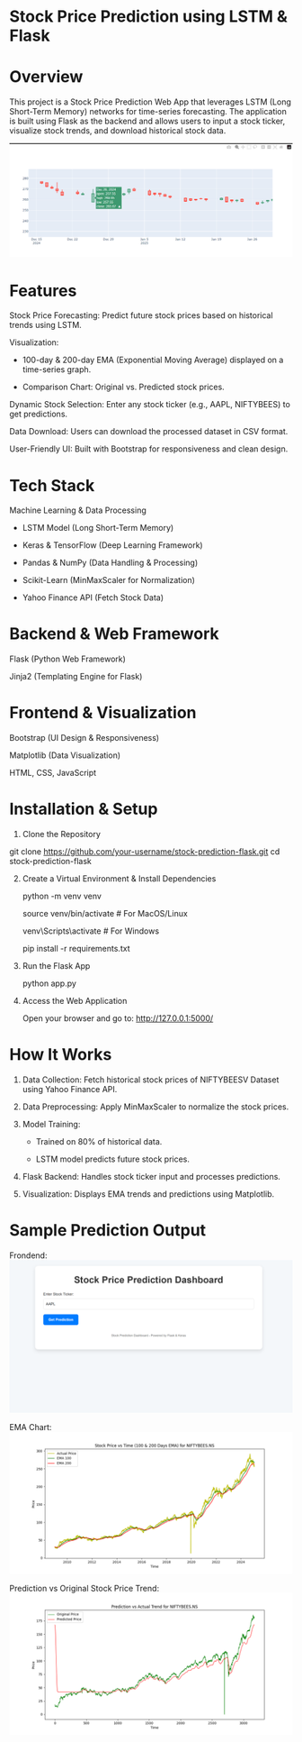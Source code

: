 # Stock Price Prediction using LSTM & Flask
 

# Overview

This project is a Stock Price Prediction Web App that leverages LSTM (Long Short-Term Memory) networks for time-series forecasting. The application is built using Flask as the backend and allows users to input a stock ticker, visualize stock trends, and download historical stock data.

![image](candlestick.png)

# Features

Stock Price Forecasting: Predict future stock prices based on historical trends using LSTM.

Visualization:

  * 100-day & 200-day EMA (Exponential Moving Average) displayed on a time-series graph.

  * Comparison Chart: Original vs. Predicted stock prices.

Dynamic Stock Selection: Enter any stock ticker (e.g., AAPL, NIFTYBEES) to get predictions.

Data Download: Users can download the processed dataset in CSV format.

User-Friendly UI: Built with Bootstrap for responsiveness and clean design.

# Tech Stack

Machine Learning & Data Processing

* LSTM Model (Long Short-Term Memory)

* Keras & TensorFlow (Deep Learning Framework)

* Pandas & NumPy (Data Handling & Processing)

* Scikit-Learn (MinMaxScaler for Normalization)

* Yahoo Finance API (Fetch Stock Data)

# Backend & Web Framework

Flask (Python Web Framework)

Jinja2 (Templating Engine for Flask)

# Frontend & Visualization

Bootstrap (UI Design & Responsiveness)

Matplotlib (Data Visualization)

HTML, CSS, JavaScript

# Installation & Setup

1. Clone the Repository

 git clone https://github.com/your-username/stock-prediction-flask.git
 cd stock-prediction-flask

2. Create a Virtual Environment & Install Dependencies

    python -m venv venv

    source venv/bin/activate  # For MacOS/Linux

    venv\Scripts\activate  # For Windows

    pip install -r requirements.txt

3. Run the Flask App

   python app.py

4. Access the Web Application

   Open your browser and go to: http://127.0.0.1:5000/


# How It Works

1. Data Collection: Fetch historical stock prices of NIFTYBEESV Dataset using Yahoo Finance API.

2. Data Preprocessing: Apply MinMaxScaler to normalize the stock prices.

3. Model Training:

   * Trained on 80% of historical data.

   * LSTM model predicts future stock prices.

4. Flask Backend: Handles stock ticker input and processes predictions.

5. Visualization: Displays EMA trends and predictions using Matplotlib.

# Sample Prediction Output

Frondend:
   ![image](frondend.png)

EMA Chart:
 ![100 & 200-Day EMA Chart](static/ema200.png)




Prediction vs Original Stock Price Trend:
  ![Niftybees](static/stock_pred.png)
